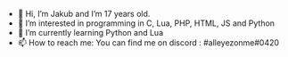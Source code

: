 - 👋 Hi, I’m Jakub and I’m 17 years old.
- 👀 I’m interested in programming in C, Lua, PHP, HTML, JS and Python
- 🌱 I’m currently learning Python and Lua
- 📫 How to reach me: You can find me on discord : #alleyezonme#0420
